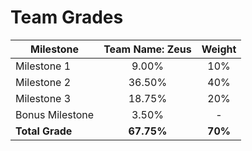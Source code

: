 # Team Grades

| Milestone       | Team Name: **Zeus**   | Weight  |
| --------------- | :-------------------: | :-----: |
| Milestone 1     | 9.00%                 |   10%   |
| Milestone 2     | 36.50%                |   40%   |
| Milestone 3     | 18.75%                |   20%   |
| Bonus Milestone | 3.50%                 |    -    |
| **Total Grade** | **67.75%**            | **70%** |
